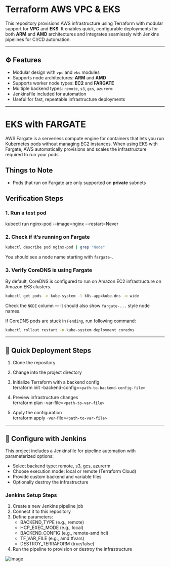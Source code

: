 # Terraform AWS VPC & EKS

This repository provisions AWS infrastructure using Terraform with modular support for **VPC** and **EKS**. It enables quick, configurable deployments for both **ARM** and **AMD** architectures and integrates seamlessly with Jenkins pipelines for CI/CD automation.

---

## ⚙️ Features

- Modular design with `vpc` and `eks` modules  
- Supports node architectures: **ARM** and **AMD**  
- Supports worker node types: **EC2** and **FARGATE**  
- Multiple backend types: `remote`, `s3`, `gcs`, `azurerm`  
- Jenkinsfile included for automation  
- Useful for fast, repeatable infrastructure deployments

---

# EKS with FARGATE


AWS Fargate is a serverless compute engine for containers that lets you run Kubernetes pods without managing EC2 instances. When using EKS with Fargate, AWS automatically provisions and scales the infrastructure required to run your pods.


## Things to Note

- Pods that run on Fargate are only supported on **private** subnets

## Verification Steps

### 1. Run a test pod

kubectl run nginx-pod --image=nginx --restart=Never

### 2. Check if it’s running on Fargate

```bash
kubectl describe pod nginx-pod | grep "Node"
```

You should see a node name starting with `fargate-`.


### 3. Verify CoreDNS is using Fargate
By default, CoreDNS is configured to run on Amazon EC2 infrastructure on Amazon EKS clusters.

```bash
kubectl get pods -n kube-system -l k8s-app=kube-dns -o wide
```

Check the `NODE` column — it should also show `fargate-...` style node names.

If CoreDNS pods are stuck in `Pending`, run following command:

```bash
kubectl rollout restart -n kube-system deployment coredns
```

---

## 🚀 Quick Deployment Steps

1. Clone the repository  

2. Change into the project directory  

3. Initialize Terraform with a backend config  
   terraform init -backend-config=`<path-to-backend-config-file>`

4. Preview infrastructure changes  
   terraform plan -var-file=`<path-to-var-file>`

5. Apply the configuration  
   terraform apply -var-file=`<path-to-var-file>`

---

## 🤖 Configure with Jenkins

This project includes a Jenkinsfile for pipeline automation with parameterized options:

- Select backend type: remote, s3, gcs, azurerm  
- Choose execution mode: local or remote (Terraform Cloud)  
- Provide custom backend and variable files  
- Optionally destroy the infrastructure

### Jenkins Setup Steps

1. Create a new Jenkins pipeline job  
2. Connect it to this repository  
3. Define parameters:
   - BACKEND_TYPE (e.g., remote)
   - HCP_EXEC_MODE (e.g., local)
   - BACKEND_CONFIG (e.g., remote-amd.hcl)
   - TF_VAR_FILE (e.g., amd.tfvars)
   - DESTROY_TERRAFORM (true/false)
4. Run the pipeline to provision or destroy the infrastructure

![Image](https://github.com/user-attachments/assets/cf9417f4-6a5c-4ee3-a043-a0806b914a73)